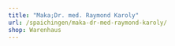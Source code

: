 ```yaml
---
title: "Maka;Dr. med. Raymond Karoly"
url: /spaichingen/maka-dr-med-raymond-karoly/
shop: Warenhaus
---
```

